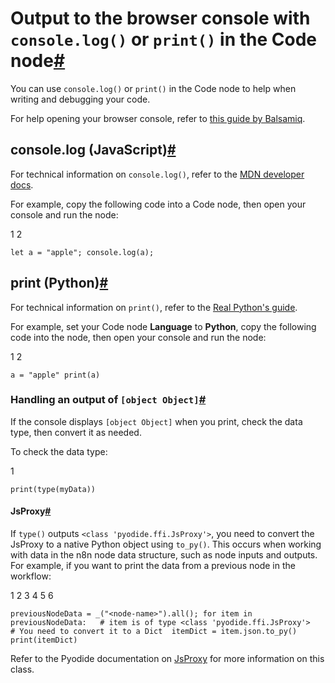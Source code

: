[](https://github.com/n8n-io/n8n-docs/edit/main/docs/code/cookbook/code-node/console-log.md "Edit this page")

# Output to the browser console with `console.log()` or `print()` in the Code node[#](#output-to-the-browser-console-with-consolelog-or-print-in-the-code-node "Permanent link")

You can use `console.log()` or `print()` in the Code node to help when writing and debugging your code.

For help opening your browser console, refer to [this guide by Balsamiq](https://balsamiq.com/support/faqs/browserconsole/).

## console.log (JavaScript)[#](#consolelog-javascript "Permanent link")

For technical information on `console.log()`, refer to the [MDN developer docs](https://developer.mozilla.org/en-US/docs/Web/API/Console/log).

For example, copy the following code into a Code node, then open your console and run the node:

1
2

`let a = "apple"; console.log(a);`

## print (Python)[#](#print-python "Permanent link")

For technical information on `print()`, refer to the [Real Python's guide](https://realpython.com/python-print/).

For example, set your Code node **Language** to **Python**, copy the following code into the node, then open your console and run the node:

1
2

`a = "apple" print(a)`

### Handling an output of `[object Object]`[#](#handling-an-output-of-object-object "Permanent link")

If the console displays `[object Object]` when you print, check the data type, then convert it as needed.

To check the data type:

1

`print(type(myData))`

#### JsProxy[#](#jsproxy "Permanent link")

If `type()` outputs `<class 'pyodide.ffi.JsProxy'>`, you need to convert the JsProxy to a native Python object using `to_py()`. This occurs when working with data in the n8n node data structure, such as node inputs and outputs. For example, if you want to print the data from a previous node in the workflow:

1
2
3
4
5
6

`previousNodeData = _("<node-name>").all(); for item in previousNodeData: 	# item is of type <class 'pyodide.ffi.JsProxy'> 	# You need to convert it to a Dict 	itemDict = item.json.to_py() 	print(itemDict)`

Refer to the Pyodide documentation on [JsProxy](https://pyodide.org/en/stable/usage/api/python-api/ffi.html#pyodide.ffi.JsProxy) for more information on this class.